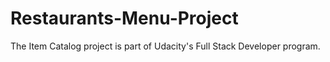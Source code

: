 # Restaurants-Menu-Project
The Item Catalog project is part of Udacity's Full Stack Developer program. 
